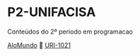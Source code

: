 # P2-UNIFACISA
Conteúdos do 2º periodo em programacao

[AloMundo](https://github.com/Samega18/P2-UNIFACISA/blob/master/AloMundo/src/aplication/Program.java) :robot:
[URI-1021](https://github.com/Samega18/P2-UNIFACISA/blob/master/URI1021/src/Main.java)
